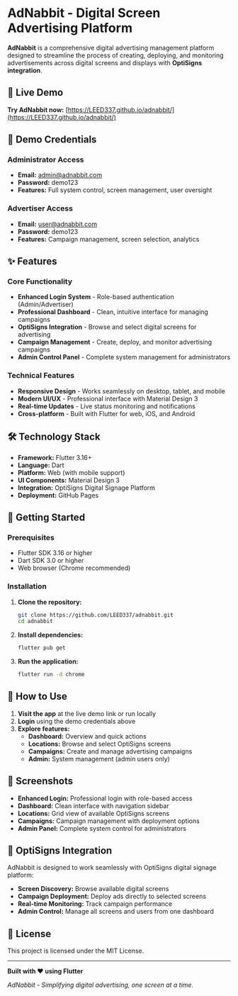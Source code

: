 # AdNabbit - Digital Screen Advertising Platform

**AdNabbit** is a comprehensive digital advertising management platform designed to streamline the process of creating, deploying, and monitoring advertisements across digital screens and displays with **OptiSigns integration**.

## 🚀 Live Demo

**Try AdNabbit now:** [https://LEED337.github.io/adnabbit/](https://LEED337.github.io/adnabbit/)

## 🎯 Demo Credentials

### Administrator Access
- **Email:** admin@adnabbit.com
- **Password:** demo123
- **Features:** Full system control, screen management, user oversight

### Advertiser Access  
- **Email:** user@adnabbit.com
- **Password:** demo123
- **Features:** Campaign management, screen selection, analytics

## ✨ Features

### Core Functionality
- **Enhanced Login System** - Role-based authentication (Admin/Advertiser)
- **Professional Dashboard** - Clean, intuitive interface for managing campaigns
- **OptiSigns Integration** - Browse and select digital screens for advertising
- **Campaign Management** - Create, deploy, and monitor advertising campaigns
- **Admin Control Panel** - Complete system management for administrators

### Technical Features
- **Responsive Design** - Works seamlessly on desktop, tablet, and mobile
- **Modern UI/UX** - Professional interface with Material Design 3
- **Real-time Updates** - Live status monitoring and notifications
- **Cross-platform** - Built with Flutter for web, iOS, and Android

## 🛠️ Technology Stack

- **Framework:** Flutter 3.16+
- **Language:** Dart
- **Platform:** Web (with mobile support)
- **UI Components:** Material Design 3
- **Integration:** OptiSigns Digital Signage Platform
- **Deployment:** GitHub Pages

## 🚀 Getting Started

### Prerequisites
- Flutter SDK 3.16 or higher
- Dart SDK 3.0 or higher
- Web browser (Chrome recommended)

### Installation

1. **Clone the repository:**
   ```bash
   git clone https://github.com/LEED337/adnabbit.git
   cd adnabbit
   ```

2. **Install dependencies:**
   ```bash
   flutter pub get
   ```

3. **Run the application:**
   ```bash
   flutter run -d chrome
   ```

## 📱 How to Use

1. **Visit the app** at the live demo link or run locally
2. **Login** using the demo credentials above
3. **Explore features:**
   - **Dashboard:** Overview and quick actions
   - **Locations:** Browse and select OptiSigns screens
   - **Campaigns:** Create and manage advertising campaigns
   - **Admin:** System management (admin users only)

## 🎨 Screenshots

- **Enhanced Login:** Professional login with role-based access
- **Dashboard:** Clean interface with navigation sidebar
- **Locations:** Grid view of available OptiSigns screens
- **Campaigns:** Campaign management with deployment options
- **Admin Panel:** Complete system control for administrators

## 🔧 OptiSigns Integration

AdNabbit is designed to work seamlessly with OptiSigns digital signage platform:

- **Screen Discovery:** Browse available digital screens
- **Campaign Deployment:** Deploy ads directly to selected screens
- **Real-time Monitoring:** Track campaign performance
- **Admin Control:** Manage all screens and users from one dashboard

## 📄 License

This project is licensed under the MIT License.

---

**Built with ❤️ using Flutter**

*AdNabbit - Simplifying digital advertising, one screen at a time.*